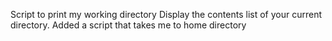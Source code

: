 Script to print my working directory
Display the contents list of your current directory.
Added a script that takes me to home directory
